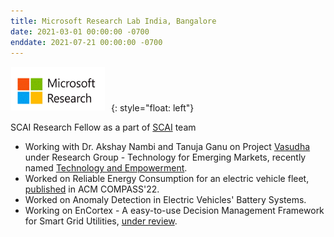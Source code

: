 ```yaml
---
title: Microsoft Research Lab India, Bangalore 
date: 2021-03-01 00:00:00 -0700
enddate: 2021-07-21 00:00:00 -0700
---
```

<style type="text/css"> 
.padded img { 
  padding-right: 6em; 
} 
</style>

<img class="padded" src="../images/ms_logo_cam.png" width = 150 height=70 style="margin: 1px 10px 1px 1px;">{: style="float: left"}

SCAI Research Fellow as a part of [SCAI](https://www.microsoft.com/en-us/research/collaboration/scai/) team
- Working with Dr. Akshay Nambi and Tanuja Ganu on Project [Vasudha](https://www.microsoft.com/en-us/research/project/vasudha/) under Research Group - Technology for Emerging Markets, recently named [Technology and Empowerment](https://www.microsoft.com/en-us/research/theme/technology-and-empowerment/).
- Worked on Reliable Energy Consumption for an electric vehicle fleet, [published](../_publications/2015-10-01-paper-title-number-3.md) in ACM COMPASS'22.
- Worked on Anomaly Detection in Electric Vehicles' Battery Systems.
- Working on EnCortex - A easy-to-use Decision Management Framework for Smart Grid Utilities, [under review](../_publications/encortex.md). 
